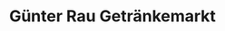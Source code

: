 ---
title: "Günter Rau Getränkemarkt"
url: /dettingen-an-der-iller/guenter-rau-getraenkemarkt/
shop: Getränke
---